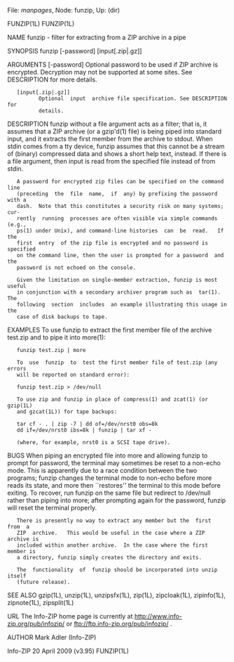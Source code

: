 File: *manpages*,  Node: funzip,  Up: (dir)

FUNZIP(1L)                                                          FUNZIP(1L)



NAME
       funzip - filter for extracting from a ZIP archive in a pipe

SYNOPSIS
       funzip [-password] [input[.zip|.gz]]

ARGUMENTS
       [-password]
              Optional  password  to  be  used  if  ZIP  archive is encrypted.
              Decryption may not be supported at some sites.  See  DESCRIPTION
              for more details.

       [input[.zip|.gz]]
              Optional  input  archive file specification. See DESCRIPTION for
              details.

DESCRIPTION
       funzip without a file argument acts as a filter; that  is,  it  assumes
       that  a  ZIP archive (or a gzip'd(1) file) is being piped into standard
       input, and it extracts the first member from  the  archive  to  stdout.
       When  stdin comes from a tty device, funzip assumes that this cannot be
       a stream of (binary) compressed data  and  shows  a  short  help  text,
       instead.   If  there  is  a  file argument, then input is read from the
       specified file instead of from stdin.

       A password for encrypted zip files can be specified on the command line
       (preceding  the  file  name,  if  any) by prefixing the password with a
       dash.  Note that this constitutes a security risk on many systems; cur‐
       rently  running  processes are often visible via simple commands (e.g.,
       ps(1) under Unix), and command-line histories  can  be  read.   If  the
       first  entry  of the zip file is encrypted and no password is specified
       on the command line, then the user is prompted for a password  and  the
       password is not echoed on the console.

       Given the limitation on single-member extraction, funzip is most useful
       in conjunction with a secondary archiver program such as  tar(1).   The
       following  section  includes  an example illustrating this usage in the
       case of disk backups to tape.

EXAMPLES
       To use funzip to extract the first member file of the archive  test.zip
       and to pipe it into more(1):

       funzip test.zip | more

       To  use  funzip  to  test the first member file of test.zip (any errors
       will be reported on standard error):

       funzip test.zip > /dev/null

       To use zip and funzip in place of compress(1) and zcat(1) (or  gzip(1L)
       and gzcat(1L)) for tape backups:

       tar cf - . | zip -7 | dd of=/dev/nrst0 obs=8k
       dd if=/dev/nrst0 ibs=8k | funzip | tar xf -

       (where, for example, nrst0 is a SCSI tape drive).

BUGS
       When  piping  an encrypted file into more and allowing funzip to prompt
       for password, the terminal may sometimes be reset to a  non-echo  mode.
       This  is  apparently  due to a race condition between the two programs;
       funzip changes the terminal mode to  non-echo  before  more  reads  its
       state,  and  more  then  ``restores''  the terminal to this mode before
       exiting.  To recover, run funzip on  the  same  file  but  redirect  to
       /dev/null  rather  than piping into more; after prompting again for the
       password, funzip will reset the terminal properly.

       There is presently no way to extract any member but the  first  from  a
       ZIP  archive.   This would be useful in the case where a ZIP archive is
       included within another archive.  In the case where the first member is
       a directory, funzip simply creates the directory and exits.

       The  functionality  of  funzip should be incorporated into unzip itself
       (future release).

SEE ALSO
       gzip(1L), unzip(1L), unzipsfx(1L), zip(1L), zipcloak(1L),  zipinfo(1L),
       zipnote(1L), zipsplit(1L)

URL
       The Info-ZIP home page is currently at
       http://www.info-zip.org/pub/infozip/
       or
       ftp://ftp.info-zip.org/pub/infozip/ .

AUTHOR
       Mark Adler (Info-ZIP)



Info-ZIP                     20 April 2009 (v3.95)                  FUNZIP(1L)
